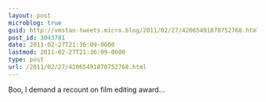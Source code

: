 ```yaml
---
layout: post
microblog: true
guid: http://vmstan-tweets.micro.blog/2011/02/27/42065491870752768.html
post_id: 3043781
date: 2011-02-27T21:36:09-0600
lastmod: 2011-02-27T21:36:09-0600
type: post
url: /2011/02/27/42065491870752768.html
---
```

Boo, I demand a recount on film editing award...

